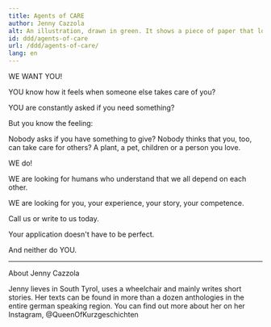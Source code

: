 ```yaml
---
title: Agents of CARE
author: Jenny Cazzola
alt: An illustration, drawn in green. It shows a piece of paper that looks like an announcement, with strips to rip off on the bottom. Most of the strips are already gone. On the majority of the announcement the words "We want you!" are written. On top of that is a hat that is supposed to remind you of Uncle Sam, with a star on it. Around the hat there is a ribbon in the colours of the disability flag. 
id: ddd/agents-of-care
url: /ddd/agents-of-care/
lang: en
---
```


WE WANT YOU!

YOU know how it feels when someone else takes care of you?

YOU are constantly asked if you need something?

But you know the feeling:

Nobody asks if you have something to give? Nobody thinks that you, too, can take care for others? A plant, a pet, children or a person you love.

WE do!

WE are looking for humans who understand that we all depend on each other.

WE are looking for you, your experience, your story, your competence.

Call us or write to us today.

Your application doesn't have to be perfect.

And neither do YOU.


---

About Jenny Cazzola

Jenny lieves in South Tyrol, uses a wheelchair and mainly writes short stories. Her texts can be found in more than a dozen anthologies in the entire german speaking region. You can find out more about her on her Instagram, @QueenOfKurzgeschichten
